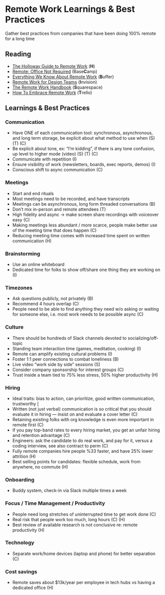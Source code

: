 # Remote Work Learnings & Best Practices

Gather best practices from companies that have been doing 100% remote for a long time 

## Reading 
- [The Holloway Guide to Remote Work](https://www.holloway.com/g/remote-work/about) (**H**)
- [Remote: Office Not Required](https://www.amazon.com/Remote-Office-Required-Jason-Fried/dp/0804137501?utm_source=zapier.com&utm_medium=referral&utm_campaign=zapier) (Base**C**amp)
- [Everything We Know About Remote Work](https://buffer.com/resources/remote-work/) (**B**uffer)
- [Remote Work for Design Teams](https://www.dropbox.com/s/qzg9byoifn7iqdd/InVision_RemoteWorkforDesignTeams.pdf?dl=0) (**I**nvision)
- [The Remote Work Handbook](https://static1.squarespace.com/static/59e6566eb1ffb64ca45fbabe/t/5e7a52b10fdceb59f97f991b/1585074878083/Michael+Hyatt+handbook.pdf) (**S**quarespace)
- [How To Embrace Remote Work](https://trello.com/en-US/remote-work-guide) (**T**rello)

## Learnings & Best Practices

### Communication 
- Have ONE of each communication tool: synchronous, asynchronous, and long term storage, be explicit about what method to use when (S) (T) (C)
- Be explicit about tone, ex: “I’m kidding”, if there is any tone confusion, up level to higher mode (video) (S) (T) (C)
- Communicate with repetition (I)
- Ensure visibility of work (newsletters, boards, exec reports, demos) (I)
- Conscious shift to async communication (C)

### Meetings
- Start and end rituals 
- Most meetings need to be recorded, and have transcripts
- Meetings can be asynchronous, long form threaded conversations (B)
- Don’t mix in-person and remote attendees (T)
- High fidelity and async → make screen share recordings with voiceover easy (C)
- Making meetings less abundant / more scarce, people make better use of the meeting time that does happen (C)
- Reducing meeting time comes with increased time spent on written communication (H) 

### Brainstorming 
- Use an online whiteboard 
- Dedicated time for folks to show off/share one thing they are working on (I)

### Timezones
- Ask questions publicly, not privately (B)
- Recommend 4 hours overlap (C)
- People need to be able to find anything they need w/o asking or waiting for someone else, i.e. most work needs to be possible async (C)

### Culture
- There should be hundreds of Slack channels devoted to socializing/off-topic 
- Standing team interaction time (games, meditation, cooking) (I)
- Remote can amplify existing cultural problems (I)
- Foster 1:1 peer connections to combat loneliness (B)
- Live video “work side by side” sessions (S)
- Consider company sponsorship for interest groups (C)
- Trust inside a team tied to 75% less stress, 50% higher productivity (H) 

### Hiring
- Ideal traits: bias to action, can prioritize, good written communication, trustworthy [
- Written (not just verbal) communication is so critical that you should evaluate it in hiring — insist on and evaluate a cover letter (C)
- Retaining existing folks with org knowledge is even more important in remote first (C)
- If you pay top-band rates to every hiring market, you get an unfair hiring and retention advantage (C)
- Engineers: ask the candidate to do real work, and pay for it, versus a coding interview, see also contract to perm (C)
- Fully remote companies hire people %33 faster, and have 25% lower attrition (H) 
- Best selling points for candidates: flexible schedule, work from anywhere, no commute (H)

### Onboarding
- Buddy system, check-in via Slack multiple times a week 

### Focus / Time Management / Productivity 
- People need long stretches of uninterrupted time to get work done (C)
- Real risk that people work too much, long hours (C) (H)
- Best review of available research is not conclusive re: remote productivity (H) 

### Technology 
- Separate work/home devices (laptop and phone) for better separation (C)

### Cost savings
- Remote saves about $13k/year per employee in tech hubs vs having a dedicated office (H) 
